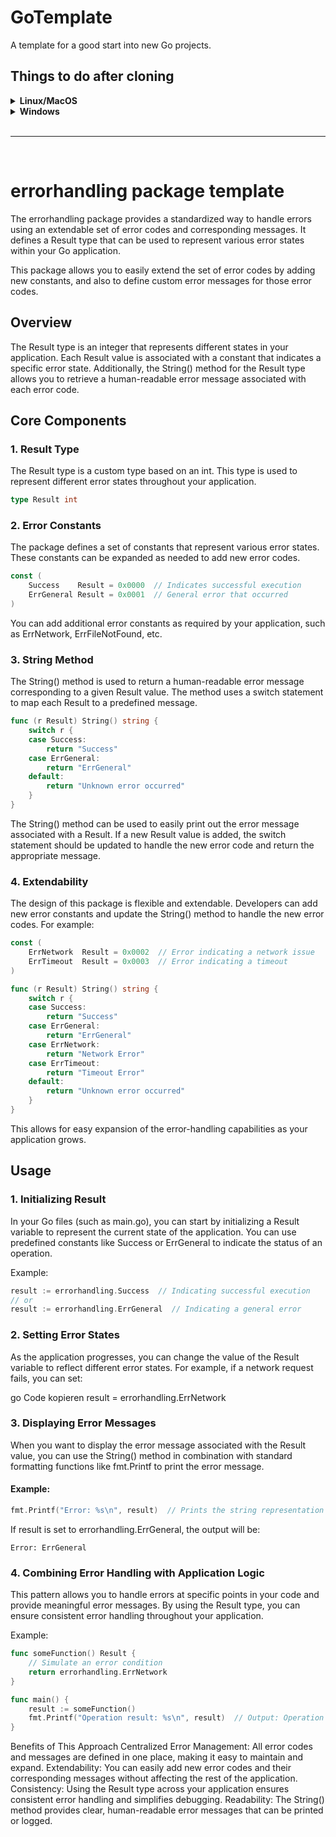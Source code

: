 # GoTemplate
A template for a good start into new Go projects.

## Things to do after cloning
<details>
  <summary><b>Linux/MacOS</b></summary>

  1. Give rights to execute sh files.
  ``` shell
  chmod +x initialize.sh build.sh
  ```
  2. Prepare the project. Ensure the files located in right directory (Project name)
  3. Initialize the project
  > [!NOTE]  
  > The initialize.sh has a parameter "-dg" for delete git. Use this parameter to disconnect from GoTemplates git.
  ``` shell
  ./initialize.sh -dg   # initializes and deletes .git
  # or
  ./initialize.sh       # just initializes
  ``` 
  4. Build project for test purposes
  ``` shell
  ./build.sh
  ```
</details>

<details>
  <summary><b>Windows</b></summary>

  1. Prepare the project. Ensure the files located in right directory (Project name)
  2. Initialize the project
  > [!WARNING]  
  > The initialize.sh has a parameter "-dg" for delete git. Use this parameter to disconnect from GoTemplates git.
  ``` cmd
  REM initializes and deletes .git
  initialize.bat -dg
  REM or
  REM just initializes
  initialize.bat 
  ``` 
  3. Build project for test purposes
  ``` cmd
  build.bat
  ```
</details>

</br>

---

</br>

# errorhandling package template
The errorhandling package provides a standardized way to handle errors using an extendable set of error codes and corresponding messages. It defines a Result type that can be used to represent various error states within your Go application.

This package allows you to easily extend the set of error codes by adding new constants, and also to define custom error messages for those error codes.

## Overview
The Result type is an integer that represents different states in your application. Each Result value is associated with a constant that indicates a specific error state. Additionally, the String() method for the Result type allows you to retrieve a human-readable error message associated with each error code.

## Core Components
### 1. Result Type
The Result type is a custom type based on an int. This type is used to represent different error states throughout your application.

``` go
type Result int
```
### 2. Error Constants
The package defines a set of constants that represent various error states. These constants can be expanded as needed to add new error codes.

``` go
const (
    Success    Result = 0x0000  // Indicates successful execution
    ErrGeneral Result = 0x0001  // General error that occurred
)
```
You can add additional error constants as required by your application, such as ErrNetwork, ErrFileNotFound, etc.

### 3. String Method
The String() method is used to return a human-readable error message corresponding to a given Result value. The method uses a switch statement to map each Result to a predefined message.

``` go
func (r Result) String() string {
    switch r {
    case Success:
        return "Success"
    case ErrGeneral:
        return "ErrGeneral"
    default:
        return "Unknown error occurred"
    }
}
```
The String() method can be used to easily print out the error message associated with a Result. If a new Result value is added, the switch statement should be updated to handle the new error code and return the appropriate message.

### 4. Extendability
The design of this package is flexible and extendable. Developers can add new error constants and update the String() method to handle the new error codes. For example:

``` go
const (
    ErrNetwork  Result = 0x0002  // Error indicating a network issue
    ErrTimeout  Result = 0x0003  // Error indicating a timeout
)

func (r Result) String() string {
    switch r {
    case Success:
        return "Success"
    case ErrGeneral:
        return "ErrGeneral"
    case ErrNetwork:
        return "Network Error"
    case ErrTimeout:
        return "Timeout Error"
    default:
        return "Unknown error occurred"
    }
}
```
This allows for easy expansion of the error-handling capabilities as your application grows.

## Usage
### 1. Initializing Result
In your Go files (such as main.go), you can start by initializing a Result variable to represent the current state of the application. You can use predefined constants like Success or ErrGeneral to indicate the status of an operation.

Example:

``` go
result := errorhandling.Success  // Indicating successful execution
// or
result := errorhandling.ErrGeneral  // Indicating a general error
```
### 2. Setting Error States
As the application progresses, you can change the value of the Result variable to reflect different error states. For example, if a network request fails, you can set:

go
Code kopieren
result = errorhandling.ErrNetwork
### 3. Displaying Error Messages
When you want to display the error message associated with the Result value, you can use the String() method in combination with standard formatting functions like fmt.Printf to print the error message.

#### Example:

``` go
fmt.Printf("Error: %s\n", result)  // Prints the string representation of the error
```

If result is set to errorhandling.ErrGeneral, the output will be:

```
Error: ErrGeneral
```
### 4. Combining Error Handling with Application Logic
This pattern allows you to handle errors at specific points in your code and provide meaningful error messages. By using the Result type, you can ensure consistent error handling throughout your application.

Example:

``` go
func someFunction() Result {
    // Simulate an error condition
    return errorhandling.ErrNetwork
}

func main() {
    result := someFunction()
    fmt.Printf("Operation result: %s\n", result)  // Output: Operation result: Network Error
}
```
Benefits of This Approach
Centralized Error Management: All error codes and messages are defined in one place, making it easy to maintain and expand.
Extendability: You can easily add new error codes and their corresponding messages without affecting the rest of the application.
Consistency: Using the Result type across your application ensures consistent error handling and simplifies debugging.
Readability: The String() method provides clear, human-readable error messages that can be printed or logged.